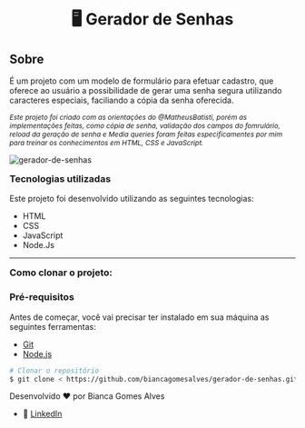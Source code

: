 <h1 align="center"> 🖥️ Gerador de Senhas </h1>

##  Sobre
<p> É um projeto com um modelo de formulário para efetuar cadastro, que oferece ao usuário a possibilidade de gerar uma senha segura utilizando caracteres especiais, faciliando a cópia da senha oferecida. </p> 

<span style="font-style: italic; font-size: 12px;"> 
Este projeto foi criado com as orientações do @MatheusBatisti, porém as implementações feitas, como cópia de senha, validação dos campos do fomrulário, reload da geração de senha e Media queries foram feitas especificamentes por mim para treinar os conhecimentos em HTML, CSS e JavaScript. </span>


![gerador-de-senhas](https://user-images.githubusercontent.com/81443381/232127003-6b789a5e-6149-454b-849f-eb689ce08ac7.png)


<h3 style="margin-top: 15px; font-weigth: bold">Tecnologias utilizadas</h3>
Este projeto foi desenvolvido utilizando as seguintes tecnologias:

- HTML
- CSS
- JavaScript
- Node.Js
---
<h3 style="margin-top: 15px; font-weigth: bold">Como clonar o projeto:</h3>

### Pré-requisitos 

Antes de começar, você vai precisar ter instalado em sua máquina as seguintes ferramentas:
- [Git](https://git-scm.com)
- [Node.js](https://node.js.org/en/)

```bash
# Clonar o repositório
$ git clone < https://github.com/biancagomesalves/gerador-de-senhas.git >

```


Desenvolvido ❤️ por Bianca Gomes Alves 
- 🔗 [LinkedIn](https://www.linkedin.com/in/bianca-gomes-alves)


